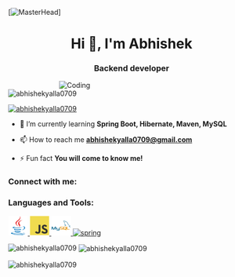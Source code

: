 [![MasterHead](https://www.careerguide.com/career/wp-content/uploads/2020/03/giphy-7.gif)]
<h1 align="center">Hi 👋, I'm Abhishek</h1>
<h3 align="center">Backend developer</h3>
<img align="right" alt="Coding" width="400" src="https://media.tenor.com/Ug6cbVA1ZsMAAAAd/developer.gif">

<p align="left"> <img src="https://komarev.com/ghpvc/?username=abhishekyalla0709&label=Profile%20views&color=0e75b6&style=flat" alt="abhishekyalla0709" /> </p>

<p align="left"> <a href="https://github.com/ryo-ma/github-profile-trophy"><img src="https://github-profile-trophy.vercel.app/?username=abhishekyalla0709" alt="abhishekyalla0709" /></a> </p>

- 🌱 I’m currently learning **Spring Boot, Hibernate, Maven, MySQL**

- 📫 How to reach me **abhishekyalla0709@gmail.com**

- ⚡ Fun fact **You will come to know me!**

<h3 align="left">Connect with me:</h3>
<p align="left">
</p>

<h3 align="left">Languages and Tools:</h3>
<p align="left"> <a href="https://www.java.com" target="_blank" rel="noreferrer"> <img src="https://raw.githubusercontent.com/devicons/devicon/master/icons/java/java-original.svg" alt="java" width="40" height="40"/> </a> <a href="https://developer.mozilla.org/en-US/docs/Web/JavaScript" target="_blank" rel="noreferrer"> <img src="https://raw.githubusercontent.com/devicons/devicon/master/icons/javascript/javascript-original.svg" alt="javascript" width="40" height="40"/> </a> <a href="https://www.mysql.com/" target="_blank" rel="noreferrer"> <img src="https://raw.githubusercontent.com/devicons/devicon/master/icons/mysql/mysql-original-wordmark.svg" alt="mysql" width="40" height="40"/> </a> <a href="https://spring.io/" target="_blank" rel="noreferrer"> <img src="https://www.vectorlogo.zone/logos/springio/springio-icon.svg" alt="spring" width="40" height="40"/> </a> </p>

<p><img align="left" src="https://github-readme-stats.vercel.app/api/top-langs?username=abhishekyalla0709&show_icons=true&locale=en&layout=compact" alt="abhishekyalla0709" /></p>

<p>&nbsp;<img align="center" src="https://github-readme-stats.vercel.app/api?username=abhishekyalla0709&show_icons=true&locale=en" alt="abhishekyalla0709" /></p>

<p><img align="center" src="https://github-readme-streak-stats.herokuapp.com/?user=abhishekyalla0709&" alt="abhishekyalla0709" /></p>
